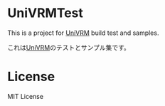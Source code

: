 # UniVRMTest

This is a project for [UniVRM](https://github.com/dwango/UniVRM) build test and samples.

これは[UniVRM](https://github.com/dwango/UniVRM)のテストとサンプル集です。

# License

MIT License

